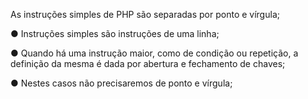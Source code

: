 As instruções simples de PHP são separadas por ponto e vírgula;

● Instruções simples são instruções de uma linha;

● Quando há uma instrução maior, como de condição ou repetição, a
definição da mesma é dada por abertura e fechamento de chaves;

● Nestes casos não precisaremos de ponto e vírgula;